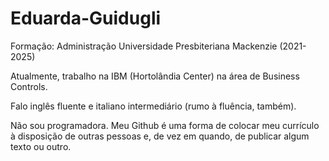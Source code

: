 # Eduarda-Guidugli
Formação: Administração Universidade Presbiteriana Mackenzie (2021-2025)

Atualmente, trabalho na IBM (Hortolândia Center) na área de Business Controls. 

Falo inglês fluente e italiano intermediário (rumo à fluência, também). 

Não sou programadora. Meu Github é uma forma de colocar meu currículo à disposição de outras pessoas e, de vez em quando, de publicar algum texto ou outro. 
